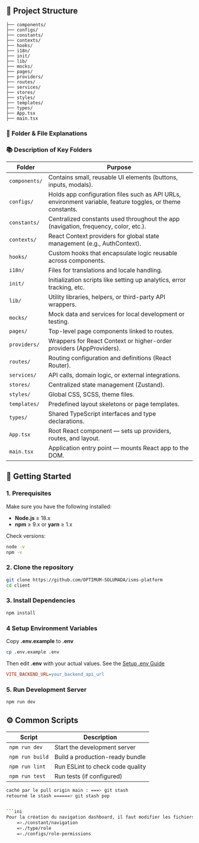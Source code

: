 ## 📂 Project Structure

```
├── components/
├── configs/
├── constants/
├── contexts/
├── hooks/
├── i18n/
├── init/
├── lib/
├── mocks/
├── pages/
├── providers/
├── routes/
├── services/
├── stores/
├── styles/
├── templates/
├── types/
├── App.tsx
├── main.tsx
```

### 📁 Folder & File Explanations

### 📚 Description of Key Folders

| Folder        | Purpose                                                                                                    |
| ------------- | ---------------------------------------------------------------------------------------------------------- |
| `components/` | Contains small, reusable UI elements (buttons, inputs, modals).                                            |
| `configs/`    | Holds app configuration files such as API URLs, environment variable, feature toggles, or theme constants. |
| `constants/`  | Centralized constants used throughout the app (navigation, frequency, color, etc.).                        |
| `contexts/`   | React Context providers for global state management (e.g., AuthContext).                                   |
| `hooks/`      | Custom hooks that encapsulate logic reusable across components.                                            |
| `i18n/`       | Files for translations and locale handling.                                                                |
| `init/`       | Initialization scripts like setting up analytics, error tracking, etc.                                     |
| `lib/`        | Utility libraries, helpers, or third-party API wrappers.                                                   |
| `mocks/`      | Mock data and services for local development or testing.                                                   |
| `pages/`      | Top-level page components linked to routes.                                                                |
| `providers/`  | Wrappers for React Context or higher-order providers (AppProviders).                                       |
| `routes/`     | Routing configuration and definitions (React Router).                                                      |
| `services/`   | API calls, domain logic, or external integrations.                                                         |
| `stores/`     | Centralized state management (Zustand).                                                                    |
| `styles/`     | Global CSS, SCSS, theme files.                                                                             |
| `templates/`  | Predefined layout skeletons or page templates.                                                             |
| `types/`      | Shared TypeScript interfaces and type declarations.                                                        |
| `App.tsx`     | Root React component — sets up providers, routes, and layout.                                              |
| `main.tsx`    | Application entry point — mounts React app to the DOM.                                                     |

## 🚀 Getting Started

### 1. Prerequisites

Make sure you have the following installed:

- **Node.js** ≥ 18.x
- **npm** ≥ 9.x or **yarn** ≥ 1.x

Check versions:

```bash
node -v
npm -v
```

### 2. Clone the repository

```bash
git clone https://github.com/OPTIMUM-SOLUMADA/isms-platform
cd client
```

### 3. Install Dependencies

```bash
npm install
```

### 4 Setup Environment Variables

Copy **.env.example** to **.env**

```bash
cp .env.example .env
```

Then edit **.env** with your actual values. See the [Setup .env Guide](ENV.md)

```ini
VITE_BACKEND_URL=your_backend_api_url
```

### 5. Run Development Server

```bash
npm run dev
```

## ⚙️ Common Scripts

| Script          | Description                      |
| --------------- | -------------------------------- |
| `npm run dev`   | Start the development server     |
| `npm run build` | Build a production-ready bundle  |
| `npm run lint`  | Run ESLint to check code quality |
| `npm run test`  | Run tests (if configured)        |

````bash
caché par le pull origin main : ===> git stash
retourné le stash ======> git stash pop


```ini
Pour la création du navigation dashboard, il faut modifier les fichiers suivants
    =>./constant/navigation
    =>./type/role
    =>./configs/role-permissions
````
